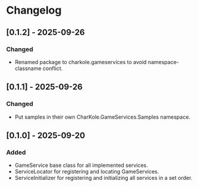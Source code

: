 # Changelog

## [0.1.2] - 2025-09-26

### Changed
- Renamed package to charkole.gameservices to avoid namespace-classname conflict.

## [0.1.1] - 2025-09-26

### Changed
- Put samples in their own CharKole.GameServices.Samples namespace.

## [0.1.0] - 2025-09-20

### Added
- GameService base class for all implemented services.
- ServiceLocator for registering and locating GameServices.
- ServiceInitializer for registering and initializing all services in a set order.
